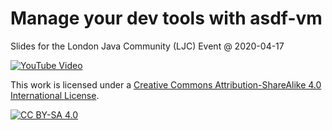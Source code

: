 # Manage your dev tools with asdf-vm
Slides for the London Java Community (LJC) Event @ 2020-04-17

[![YouTube Video](https://img.youtube.com/vi/6NNbqDTSFD0/0.jpg)][youtube-video]


This work is licensed under a 
[Creative Commons Attribution-ShareAlike 4.0 International License][cc-by-sa].

[![CC BY-SA 4.0][cc-by-sa-image]][cc-by-sa]

[youtube-video]: https://youtu.be/6NNbqDTSFD0?t=646
[cc-by-sa]: http://creativecommons.org/licenses/by-sa/4.0/
[cc-by-sa-image]: https://i.creativecommons.org/l/by-sa/4.0/88x31.png
